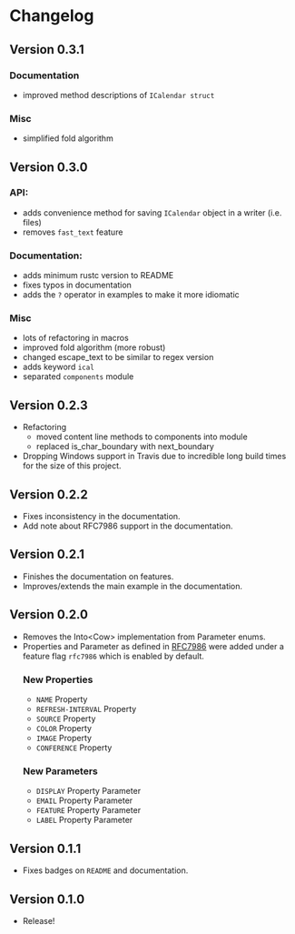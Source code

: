 # Changelog

## Version 0.3.1

### Documentation

- improved method descriptions of `ICalendar struct`

### Misc

- simplified fold algorithm

## Version 0.3.0

### API:

- adds convenience method for saving `ICalendar` object in a writer (i.e. files)
- removes `fast_text` feature

### Documentation:

- adds minimum rustc version to README
- fixes typos in documentation
- adds the `?` operator in examples to make it more idiomatic

### Misc

- lots of refactoring in macros
- improved fold algorithm (more robust)
- changed escape_text to be similar to regex version
- adds keyword `ical`
- separated `components` module

## Version 0.2.3

- Refactoring
  - moved content line methods to components into module
  - replaced is_char_boundary with next_boundary
- Dropping Windows support in Travis due to incredible long build times for the size of this project.

## Version 0.2.2

- Fixes inconsistency in the documentation.
- Add note about RFC7986 support in the documentation.

## Version 0.2.1

- Finishes the documentation on features.
- Improves/extends the main example in the documentation.

## Version 0.2.0

- Removes the Into<Cow<str>> implementation from Parameter enums.
- Properties and Parameter as defined in [RFC7986](https://tools.ietf.org/html/rfc7986) were added under a feature flag `rfc7986` which is enabled by default.
  ### New Properties
  - `NAME` Property
  - `REFRESH-INTERVAL` Property
  - `SOURCE` Property
  - `COLOR` Property
  - `IMAGE` Property
  - `CONFERENCE` Property
  ### New Parameters
  - `DISPLAY` Property Parameter
  - `EMAIL` Property Parameter
  - `FEATURE` Property Parameter
  - `LABEL` Property Parameter

## Version 0.1.1

- Fixes badges on `README` and documentation.

## Version 0.1.0

- Release!
